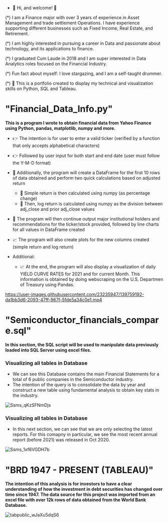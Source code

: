 - 👋 Hi, and welcome! 👋

(*) I am a Finance major with over 3 years of experience in Asset Management and trade settlement Operations. I have experience supporting different businesses such as Fixed Income, Real Estate, and Retirement. 

(*) I am highly interested in pursuing a career in Data and passionate about technology, and its applications to finance. 

(*) I graduated Cum Laude in 2018 and I am super interested in Data Analytics roles focused on the Financial Industry. 

(*) Fun fact about myself: I love stargazing, and I am a self-taught drummer.

(*) :dart: This is a portfolio created to display my technical and visualization skills on Python, SQL and Tableau.
# "Financial_Data_Info.py" 

**This is a program I wrote to obtain financial data from Yahoo Finance using Python, pandas, matplotlib, numpy and more.**

- :point_right: The intention is for user to enter a valid ticker (verified by a function that only accepts alphabetical characters)
- :point_right: Followed by user input for both start and end date (user must follow the Y-M-D format)
- :green_book: Additionally, the program will create a DataFrame for the first 10 rows of data obtained and perform two quick calculations based on adjusted return
  - :dart: Simple return is then calculated using numpy (as percentage change)
  - :dart: Then, log return is calculated using numpy as the division between adj_close and prior adj_close values
- :page_facing_up: The program will then continue output major institutional holders and recommendations for the ticker/stock provided, followed by line charts for all values in DataFrame created
- :chart_with_upwards_trend: The program will also create plots for the new columns created (simple return and log return)

- Additional:
  - :chart_with_upwards_trend: At the end, the program will also display a visualization of daily YIELD CURVE RATES for 2021 and for current Month. This information is obtained by doing webscraping on the U.S. Departmen of Treasury using Pandas.

https://user-images.githubusercontent.com/23235947/139759192-da1bb3d6-2093-47ff-967f-5fde5a34c0e1.mp4

# "Semiconductor_financials_compare.sql" 

**In this section, the SQL script will be used to manipulate data previously loaded into SQL Server using excel files.**

### Visualizing all tables in Database

- We can see this Database contains the main Financial Statements for a total of 6 public companies in the Semiconductor industry.
- The intention of the query is to consolidate the data by year and construct a new table using fundamental analysis to obtain key stats in the industry.

![Ssms_qKzSFNmDjs](https://user-images.githubusercontent.com/23235947/140806980-1d792476-d7c0-44d8-a61b-757dd0b5ac86.png)

### Visualizing all tables in Database

- In this next section, we can see that we are only selecting the latest reports. For this comapny in particular, we see the most recent annual report (before 2021) was released in Oct 2020.

![Ssms_1xf6VGDH7b](https://user-images.githubusercontent.com/23235947/140814154-bdbd9284-5e57-4a07-97bd-a5ce498c4303.png)


# "BRD 1947 - PRESENT (TABLEAU)" 

**The intention of this analysis is for investors to have a clear understanding of how the investment in debt securities has changed over time since 1947. The data source for this project was imported from an excel file with over 12k rows of data obtained from the World Bank Database.**

![tabpublic_wJaXu5dqS6](https://user-images.githubusercontent.com/23235947/141040871-0853367d-6592-47d8-88b5-22864f149b41.png)
